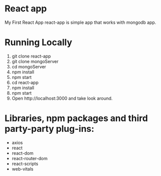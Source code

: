 # React app

My First React App
react-app is simple app that works with mongodb app.

# Running Locally

1. git clone react-app
2. git clone mongoServer
3. cd mongoServer
4. npm install
5. npm start
6. cd react-app
7. npm install
8. npm start
9. Open http://localhost:3000 and take look around.

# Libraries, npm packages and third party-party plug-ins:

- axios
- react
- react-dom
- react-router-dom
- react-scripts
- web-vitals
